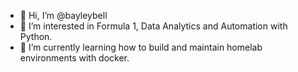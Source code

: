 - 👋 Hi, I’m @bayleybell
- 👀 I’m interested in Formula 1, Data Analytics and Automation with Python.
- 🌱 I’m currently learning how to build and maintain homelab environments with docker.

<!---
bayleybell/bayleybell is a ✨ special ✨ repository because its `README.md` (this file) appears on your GitHub profile.
You can click the Preview link to take a look at your changes.
--->
